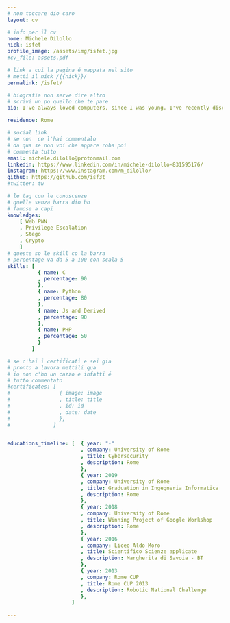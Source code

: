 ```yaml
---
# non toccare dio caro
layout: cv

# info per il cv 
nome: Michele Dilollo
nick: isfet
profile_image: /assets/img/isfet.jpg
#cv_file: assets.pdf

# link a cui la pagina é mappata nel sito
# metti il nick /{{nick}}/
permalink: /isfet/

# biografia non serve dire altro
# scrivi un po quello che te pare
bio: I've always loved computers, since I was young. I've recently discovered the world of CyberSecurity and it's amazing 🔐! Passionate about web mechanics and crypto systems, I'm also interested in hidden secrets and Stego challenge 👀

residence: Rome

# social link 
# se non  ce l'hai commentalo
# da qua se non voi che appare roba poi 
# commenta tutto
email: michele.dilollo@protonmail.com
linkedin: https://www.linkedin.com/in/michele-dilollo-831595176/
instagram: https://www.instagram.com/m_dilollo/ 
github: https://github.com/isf3t
#twitter: tw

# le tag con le conoscenze
# quelle senza barra dio bo
# famose a capi
knowledges:
    [ Web PWN
    , Privilege Escalation
    , Stego
    , Crypto
    ]
# queste so le skill co la barra
# percentage va da 5 a 100 con scala 5
skills: [
          { name: C
          , percentage: 90
          },
          { name: Python
          , percentage: 80
          },
          { name: Js and Derived
          , percentage: 90
          },
          { name: PHP
          , percentage: 50
          }
        ]

# se c'hai i certificati e sei gia 
# pronto a lavora mettili qua
# io non c'ho un cazzo e infatti é 
# tutto commentato
#certificates: [
#                { image: image
#                , title: title
#                , id: id
#                , date: date
#                },
#              ]


educations_timeline: [  { year: "-"
                        , company: University of Rome
                        , title: Cybersecurity
                        , description: Rome
                        },
                        { year: 2019
                        , company: University of Rome
                        , title: Graduation in Ingegneria Informatica
                        , description: Rome
                        },
                        { year: 2018
                        , company: University of Rome
                        , title: Winning Project of Google Workshop
                        , description: Rome
                        },
                        { year: 2016
                        , company: Liceo Aldo Moro
                        , title: Scientifico Scienze applicate
                        , description: Margherita di Savoia - BT
                        },
                        { year: 2013
                        , company: Rome CUP
                        , title: Rome CUP 2013
                        , description: Robotic National Challenge
                        },
                     ]
                     
---
```


